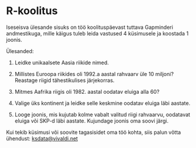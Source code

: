 # R-koolitus

Iseseisva ülesande sisuks on töö koolituspäevast tuttava Gapminderi andmestikuga, mille käigus tuleb leida vastused 4 küsimusele ja koostada 1 joonis.

Ülesanded:

1. Leidke unikaalsete Aasia riikide nimed.

2. Millistes Euroopa riikides oli 1992.a aastal rahvaarv üle 10 miljoni? Reastage riigid tähestikulises järjekorras.

3. Mitmes Aafrika riigis oli 1982. aastal oodatav eluiga alla 60?

4. Valige üks kontinent ja leidke selle keskmine oodatav eluiga läbi aastate.

5. Looge joonis, mis kujutab kolme vabalt valitud riigi rahvaarvu, oodatavat eluiga või SKP-d läbi aastate. Kujundage joonis oma soovi järgi.


Kui tekib küsimusi või soovite tagasisidet oma töö kohta, siis palun võtta ühendust: ksdata@vivaldi.net
